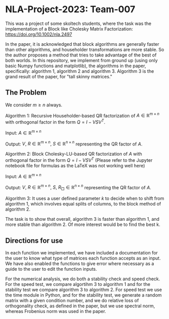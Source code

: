 # NLA-Project-2023: Team-007
This was a project of some skoltech students, where the task was the implementation of a Block like Cholesky Matrix Factorization: https://doi.org/10.1002/nla.2497

In the paper, it is acknowledged that block algorithms are generally faster than other algorithms, and householder transformations are more stable. So the author proposes a method that tries to take advantage of the best of both worlds. In this repository, we implement from ground up (using only basic Numpy functions and matplotlib), the algorithms in the paper, specifically: algorithm 1, algorithm 2 and algorithm 3. Algorithm 3 is the grand result of the paper, for "tall skinny matrices."

## The Problem
We consider $m \geq n$ always.

Algorithm 1: Recursive Householder-based QR factorization of $A \in \mathbb{R}^{m \times n}$ with orthogonal factor in the form $Q = I - VSV^T$.

Input: $A \in \mathbb{R}^{m \times n}$

Output: $V,\ R \in \mathbb{R}^{m \times n}, \ S \in \mathbb{R}^{n \times n}$ representing the QR factor of $A$.

Algorithm 2:  Block Cholesky-LU-based QR factorization of $A$ with orthogonal factor in the form $Q = I − VSV^T$ (Please refer to the Jupyter notebook file for formulas as the LaTeX was not working well here)

Input: $A \in \mathbb{R}^{m \times n}$

Output: $V,\ R \in \mathbb{R}^{m \times n}, \ S, \ R_{□} \in \mathbb{R}^{n \times n}$ representing the QR factor of $A$.

Algorithm 3: It uses a user defined parameter $k$ to decide when to shift from algorithm 1, which involves equal splits of columns, to the block method of algorithm 2.

The task is to show that overall, algorithm 3 is faster than algorithm 1, and more stable than algorithm 2. Of more interest would be to find the best k.

## Directions for use

In each function we implemented, we have included a documentation for the user to know what type of matrices each function accepts as an input. We have also enabled the functions to give error where necessary as a guide to the user to edit the function inputs.

For the numerical analysis, we do both a stability check and speed check. For the speed test, we compare algortihm 3 to algorithm 1 and for the stability test we compare algorithm 3 to algorithm 2. For speed test we use the time module in Python, and for the stability test, we generate a random matrix with a given condition number, and we do relative loss of orthogonality check, as defined in the paper, but we use spectral norm, whereas Frobenius norm was used in the paper.
